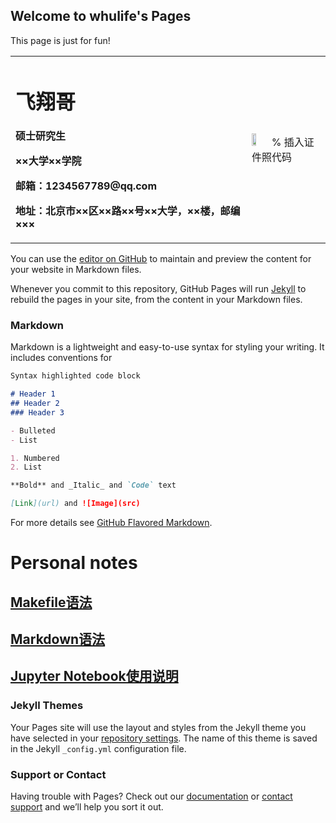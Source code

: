 ## Welcome to whulife's Pages

This page is just for fun!

<table border="0">
  <tr>
    <td width="75%">
      <h1>飞翔哥</h1>
      <p><b>硕士研究生</b></p>
      <p><b>××大学××学院</b></p>
      <p><b>邮箱：1234567789@qq.com</b></p>
      <p><b>地址：北京市××区××路××号××大学，××楼，邮编×××</b></p>
    </td>
    <td width="25%">
      <img src="https://unsplash.com/photos/SRNKol31s64" width="25%">      % 插入证件照代码
    </td>
  </tr>
</table>


You can use the [editor on GitHub](https://github.com/Whulife/whulife.github.io/edit/master/index.md) to maintain and preview the content for your website in Markdown files.

Whenever you commit to this repository, GitHub Pages will run [Jekyll](https://jekyllrb.com/) to rebuild the pages in your site, from the content in your Markdown files.

### Markdown

Markdown is a lightweight and easy-to-use syntax for styling your writing. It includes conventions for

```markdown
Syntax highlighted code block

# Header 1
## Header 2
### Header 3

- Bulleted
- List

1. Numbered
2. List

**Bold** and _Italic_ and `Code` text

[Link](url) and ![Image](src)
```

For more details see [GitHub Flavored Markdown](https://guides.github.com/features/mastering-markdown/).


# Personal notes

## [Makefile语法](https://www.notion.so/whulife/Makefile-a983ae1926014184a547826fc8d9d869)
## [Markdown语法](https://whulife.github.io/personalnotes/Markdown.md)
## [Jupyter Notebook使用说明](https://whulife.github.io/personalnotes/JupyterNotebook.md)

### Jekyll Themes

Your Pages site will use the layout and styles from the Jekyll theme you have selected in your [repository settings](https://github.com/Whulife/whulife.github.io/settings). The name of this theme is saved in the Jekyll `_config.yml` configuration file.

### Support or Contact

Having trouble with Pages? Check out our [documentation](https://help.github.com/categories/github-pages-basics/) or [contact support](https://github.com/contact) and we’ll help you sort it out.

